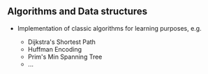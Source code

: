 
## Algorithms and Data structures

* Implementation of classic algorithms for learning purposes, e.g.

    * Dijkstra's Shortest Path
    * Huffman Encoding
    * Prim's Min Spanning Tree
    * ...
